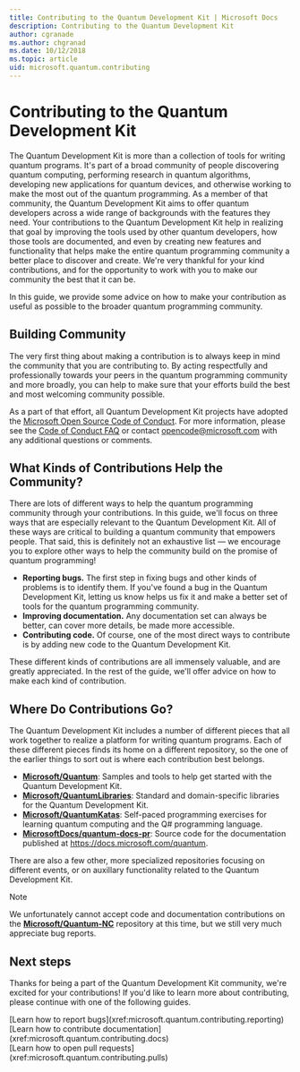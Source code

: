 ```yaml
---
title: Contributing to the Quantum Development Kit | Microsoft Docs
description: Contributing to the Quantum Development Kit
author: cgranade
ms.author: chgranad
ms.date: 10/12/2018
ms.topic: article
uid: microsoft.quantum.contributing
---
```


# Contributing to the Quantum Development Kit #

The Quantum Development Kit is more than a collection of tools for writing quantum programs.
It's part of a broad community of people discovering quantum computing, performing research in quantum algorithms, developing new applications for quantum devices, and otherwise working to make the most out of the quantum programming.
As a member of that community, the Quantum Development Kit aims to offer quantum developers across a wide range of backgrounds with the features they need.
Your contributions to the Quantum Development Kit help in realizing that goal by improving the tools used by other quantum developers, how those tools are documented, and even by creating new features and functionality that helps make the entire quantum programming community a better place to discover and create.
We're very thankful for your kind contributions, and for the opportunity to work with you to make our community the best that it can be.

In this guide, we provide some advice on how to make your contribution as useful as possible to the broader quantum programming community.

## Building Community ##

The very first thing about making a contribution is to always keep in mind the community that you are contributing to.
By acting respectfully and professionally towards your peers in the quantum programming community and more broadly, you can help to make sure that your efforts build the best and most welcoming community possible.

As a part of that effort, all Quantum Development Kit projects have adopted the [Microsoft Open Source Code of Conduct](https://opensource.microsoft.com/codeofconduct/).
For more information, please see the [Code of Conduct FAQ](https://opensource.microsoft.com/codeofconduct/faq/) or
contact [opencode@microsoft.com](mailto:opencode@microsoft.com) with any additional questions or comments.

## What Kinds of Contributions Help the Community? ##

There are lots of different ways to help the quantum programming community through your contributions.
In this guide, we'll focus on three ways that are especially relevant to the Quantum Development Kit.
All of these ways are critical to building a quantum community that empowers people.
That said, this is definitely not an exhaustive list — we encourage you to explore other ways to help the community build on the promise of quantum programming!

- **Reporting bugs.** The first step in fixing bugs and other kinds of problems is to identify them. If you've found a bug in the Quantum Development Kit, letting us know helps us fix it and make a better set of tools for the quantum programming community.
- **Improving documentation.** Any documentation set can always be better, can cover more details, be made more accessible.
- **Contributing code.** Of course, one of the most direct ways to contribute is by adding new code to the Quantum Development Kit.

These different kinds of contributions are all immensely valuable, and are greatly appreciated.
In the rest of the guide, we'll offer advice on how to make each kind of contribution.

## Where Do Contributions Go? ##

The Quantum Development Kit includes a number of different pieces that all work together to realize a platform for writing quantum programs.
Each of these different pieces finds its home on a different repository, so the one of the earlier things to sort out is where each contribution best belongs.

- [**Microsoft/Quantum**](https://github.com/Microsoft/Quantum): Samples and tools to help get started with the Quantum Development Kit.
- [**Microsoft/QuantumLibraries**](https://github.com/Microsoft/QuantumLibraries): Standard and domain-specific libraries for the Quantum Development Kit.
- [**Microsoft/QuantumKatas**](https://github.com/Microsoft/QuantumKatas): Self-paced programming exercises for learning quantum computing and the Q# programming language.
- [**MicrosoftDocs/quantum-docs-pr**](https://github.com/MicrosoftDocs/quantum-docs-pr): Source code for the documentation published at https://docs.microsoft.com/quantum.

There are also a few other, more specialized repositories focusing on different events, or on auxillary functionality related to the Quantum Development Kit.

> [!NOTE]
> We unfortunately cannot accept code and documentation contributions on the [**Microsoft/Quantum-NC**](https://github.com/Microsoft/Quantum-NC) repository at this time, but we still very much appreciate bug reports.

## Next steps ##

Thanks for being a part of the Quantum Development Kit community, we're excited for your contributions!
If you'd like to learn more about contributing, please continue with one of the following guides.

<div class="nextstepaction">
[Learn how to report bugs](xref:microsoft.quantum.contributing.reporting)
</div>
<div class="nextstepaction">
[Learn how to contribute documentation](xref:microsoft.quantum.contributing.docs)
</div>
<div class="nextstepaction">
[Learn how to open pull requests](xref:microsoft.quantum.contributing.pulls)
</div>

